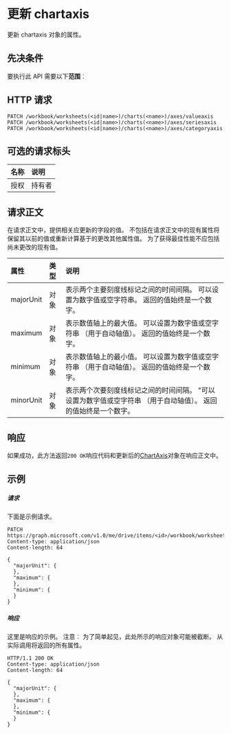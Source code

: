 # <a name="update-chartaxis"></a>更新 chartaxis

更新 chartaxis 对象的属性。
## <a name="prerequisites"></a>先决条件
要执行此 API 需要以下**范围**︰ 
## <a name="http-request"></a>HTTP 请求
<!-- { "blockType": "ignored" } -->
```http
PATCH /workbook/worksheets(<id|name>)/charts(<name>)/axes/valueaxis
PATCH /workbook/worksheets(<id|name>)/charts(<name>)/axes/seriesaxis
PATCH /workbook/worksheets(<id|name>)/charts(<name>)/axes/categoryaxis
```
## <a name="optional-request-headers"></a>可选的请求标头
| 名称       | 说明|
|:-----------|:-----------|
| 授权  | 持有者<code>|


## <a name="request-body"></a>请求正文
在请求正文中，提供相关应更新的字段的值。 不包括在请求正文中的现有属性将保留其以前的值或重新计算基于的更改其他属性值。 为了获得最佳性能不应包括尚未更改的现有值。

| 属性     | 类型   |说明|
|:---------------|:--------|:----------|
|majorUnit|对象|表示两个主要刻度线标记之间的时间间隔。 可以设置为数字值或空字符串。  返回的值始终是一个数字。|
|maximum|对象|表示数值轴上的最大值。  可以设置为数字值或空字符串 （用于自动轴值）。  返回的值始终是一个数字。|
|minimum|对象|表示数值轴上的最小值。 可以设置为数字值或空字符串 （用于自动轴值）。  返回的值始终是一个数字。|
|minorUnit|对象|表示两个次要刻度线标记之间的时间间隔。 "可以设置为数字值或空字符串 （用于自动轴值）。 返回的值始终是一个数字。|

## <a name="response"></a>响应
如果成功，此方法返回`200 OK`响应代码和更新后的[ChartAxis](../resources/chartaxis.md)对象在响应正文中。
## <a name="example"></a>示例
##### <a name="request"></a>请求
下面是示例请求。
<!-- {
  "blockType": "request",
  "name": "update_chartaxis"
}-->
```http
PATCH https://graph.microsoft.com/v1.0/me/drive/items/<id>/workbook/worksheets(<id|name>)/charts(<name>)/axes/valueaxis
Content-type: application/json
Content-length: 64

{
  "majorUnit": {
  },
  "maximum": {
  },
  "minimum": {
  }
}
```
##### <a name="response"></a>响应
这里是响应的示例。 注意︰ 为了简单起见，此处所示的响应对象可能被截断。 从实际调用将返回的所有属性。
<!-- {
  "blockType": "response",
  "truncated": true,
  "@odata.type": "microsoft.graph.chartaxis"
} -->
```http
HTTP/1.1 200 OK
Content-type: application/json
Content-length: 64

{
  "majorUnit": {
  },
  "maximum": {
  },
  "minimum": {
  }
}
```

<!-- uuid: 8fcb5dbc-d5aa-4681-8e31-b001d5168d79
2015-10-25 14:57:30 UTC -->
<!-- {
  "type": "#page.annotation",
  "description": "Update chartaxis",
  "keywords": "",
  "section": "documentation",
  "tocPath": ""
}-->